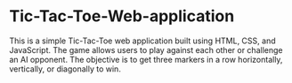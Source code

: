 # Tic-Tac-Toe-Web-application
This is a simple Tic-Tac-Toe web application built using HTML, CSS, and JavaScript. The game allows users to play against each other or challenge an AI opponent. The objective is to get three markers in a row horizontally, vertically, or diagonally to win.
